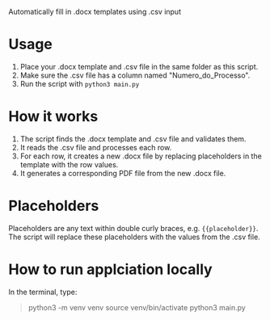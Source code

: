Automatically fill in .docx templates using .csv input

# Usage

1. Place your .docx template and .csv file in the same folder as this script.
2. Make sure the .csv file has a column named "Numero_do_Processo".
3. Run the script with `python3 main.py`

# How it works

1. The script finds the .docx template and .csv file and validates them.
2. It reads the .csv file and processes each row.
3. For each row, it creates a new .docx file by replacing placeholders in the template with the row values.
4. It generates a corresponding PDF file from the new .docx file.

# Placeholders

Placeholders are any text within double curly braces, e.g. `{{placeholder}}`. The script will replace these placeholders with the values from the .csv file.

# How to run applciation locally

In the terminal, type:

> python3 -m venv venv
> source venv/bin/activate
> python3 main.py
